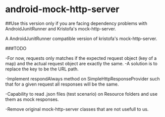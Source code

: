 # android-mock-http-server

##Use this version only if you are facing dependency problems with AndroidJunitRunner and Kristofa's mock-http-server.

A AndroidJunitRunner compatible version of kristofa's mock-http-server.

###TODO

-For now, requests only matches if the expected request object (key of a map) and the actual request object are exactly the same. 
	-A solution is to replace the key to be the URL path.

-Implement respondAlways method on SimpleHttpResponseProvider such that for a given request all responses will be the same.

-Capability to read .json files (test scenario) on Resource folders and use them as mock responses.

-Remove original mock-http-server classes that are not usefull to us.


